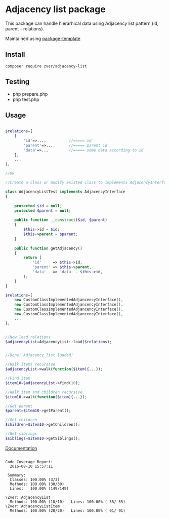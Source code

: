     
# Adjacency list package

This package can handle hierarhical data using Adjacency list pattern (id, parent - relations).

Maintained using [package-template](https://github.com/s4urp8n/package-template)


## Install
```
composer require zver/adjacency-list
```

## Testing

* php prepare.php
* php test.php

## Usage
```php

$relations=[
    [
        'id'=>...,          //===== id 
        'parent'=>...,      //===== parent id
        'data'=>...         //===== some data according to id
    ],
    ...
];

//OR

//Create a class or modify existed class to implements AdjacencyInterface and create array like this

class AdjacencyListTest implements AdjacencyInterface
{
    
    protected $id = null;
    protected $parent = null;
    
    public function __construct($id, $parent)
    {
        $this->id = $id;
        $this->parent = $parent;
    }
    
    public function getAdjacency()
    {
        return [
            'id'     => $this->id,
            'parent' => $this->parent,
            'data'   => 'data' . $this->id,
        ];
    }
}

$relations=[
    new CustomClassImplementedAdjancencyInterface(), 
    new CustomClassImplementedAdjancencyInterface(),
    new CustomClassImplementedAdjancencyInterface(),
    new CustomClassImplementedAdjancencyInterface(),
    ...
];


//Now load relations
$adjacencyList=AdjacencyList::load($relations);


//Done! Adjacency list loaded!

//Walk items recursive
$adjacencyList->walk(function($item){...});

//Find item
$item10=$adjacencyList->find(10);

//Walk item and children recursive
$item10->walk(function($item){...});

//Get parent
$parent=$item10->getParent();

//Get children
$children=$item10->getChildren();

//Get siblings
$siblings=$item10->getSiblings();

```
[Documentation](https://s4urp8n.github.io/adjacency-list/index.html)

```

Code Coverage Report:       
  2016-08-10 15:57:11       
                            
 Summary:                   
  Classes: 100.00% (3/3)    
  Methods: 100.00% (30/30)  
  Lines:   100.00% (149/149)

\Zver::AdjacencyList
  Methods: 100.00% (10/10)   Lines: 100.00% ( 55/ 55)
\Zver::AdjacencyListItem
  Methods: 100.00% (20/20)   Lines: 100.00% ( 91/ 91)
```
